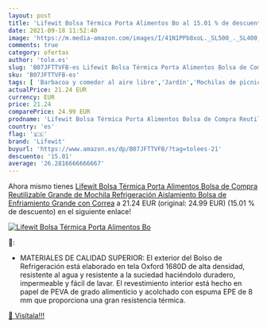 ```yaml
---
layout: post
title: 'Lifewit Bolsa Térmica Porta Alimentos Bo al 15.01 % de descuento'
date: 2021-09-18 11:52:40
image: 'https://m.media-amazon.com/images/I/41N1PPb8xoL._SL500_._SL400_.jpg'
comments: true
category: ofertas
author: 'tole.es'
slug: 'B07JFTTVFB-es Lifewit Bolsa Térmica Porta Alimentos Bolsa de Compra...'
sku: 'B07JFTTVFB-es'
tags: [ 'Barbacoa y comedor al aire libre','Jardín','Mochilas de picnic para vajilla de exterior y picnic','Vajilla de exterior y picnic','lifewit','mochila', ]
actualPrice: 21.24 EUR
currency: EUR
price: 21.24
comparePrice: 24.99 EUR
prodname: 'Lifewit Bolsa Térmica Porta Alimentos Bolsa de Compra Reutilizable Grande de Mochila Refrigeración Aislamiento Bolsa de Enfriamiento Grande con Correa'
country: 'es'
flag: '🇪🇸'
brand: 'Lifewit'
buyurl: 'https://www.amazon.es/dp/B07JFTTVFB/?tag=tolees-21'
descuento: '15.01'
average: '26.2816666666667'
---
```


Ahora mismo tienes [Lifewit Bolsa Térmica Porta Alimentos Bolsa de Compra Reutilizable Grande de Mochila Refrigeración Aislamiento Bolsa de Enfriamiento Grande con Correa](https://www.amazon.es/dp/B07JFTTVFB/?tag=tolees-21) a 21.24 EUR (original: 24.99 EUR) (15.01 %  de descuento) en el siguiente enlace!

[![Lifewit Bolsa Térmica Porta Alimentos Bo](https://m.media-amazon.com/images/I/41N1PPb8xoL._SL500_._SL400_.jpg)](https://www.amazon.es/dp/B07JFTTVFB/?tag=tolees-21)

🔎:

- MATERIALES DE CALIDAD SUPERIOR: El exterior del Bolso de Refrigeración está elaborado en tela Oxford 1680D de alta densidad, resistente al agua y resistente a la suciedad haciéndolo duradero, impermeable y fácil de lavar. El revestimiento interior está hecho en papel de PEVA de grado alimenticio y acolchado con espuma EPE de 8 mm que proporciona una gran resistencia térmica.

[🛒 Visítala!!!](https://www.amazon.es/dp/B07JFTTVFB/?tag=tolees-21)
